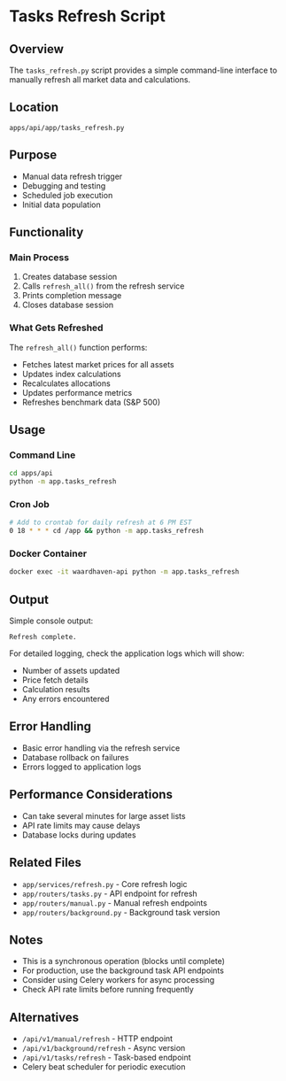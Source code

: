 # Tasks Refresh Script

## Overview
The `tasks_refresh.py` script provides a simple command-line interface to manually refresh all market data and calculations.

## Location
`apps/api/app/tasks_refresh.py`

## Purpose
- Manual data refresh trigger
- Debugging and testing
- Scheduled job execution
- Initial data population

## Functionality

### Main Process
1. Creates database session
2. Calls `refresh_all()` from the refresh service
3. Prints completion message
4. Closes database session

### What Gets Refreshed
The `refresh_all()` function performs:
- Fetches latest market prices for all assets
- Updates index calculations
- Recalculates allocations
- Updates performance metrics
- Refreshes benchmark data (S&P 500)

## Usage

### Command Line
```bash
cd apps/api
python -m app.tasks_refresh
```

### Cron Job
```bash
# Add to crontab for daily refresh at 6 PM EST
0 18 * * * cd /app && python -m app.tasks_refresh
```

### Docker Container
```bash
docker exec -it waardhaven-api python -m app.tasks_refresh
```

## Output
Simple console output:
```
Refresh complete.
```

For detailed logging, check the application logs which will show:
- Number of assets updated
- Price fetch details
- Calculation results
- Any errors encountered

## Error Handling
- Basic error handling via the refresh service
- Database rollback on failures
- Errors logged to application logs

## Performance Considerations
- Can take several minutes for large asset lists
- API rate limits may cause delays
- Database locks during updates

## Related Files
- `app/services/refresh.py` - Core refresh logic
- `app/routers/tasks.py` - API endpoint for refresh
- `app/routers/manual.py` - Manual refresh endpoints
- `app/routers/background.py` - Background task version

## Notes
- This is a synchronous operation (blocks until complete)
- For production, use the background task API endpoints
- Consider using Celery workers for async processing
- Check API rate limits before running frequently

## Alternatives
- `/api/v1/manual/refresh` - HTTP endpoint
- `/api/v1/background/refresh` - Async version
- `/api/v1/tasks/refresh` - Task-based endpoint
- Celery beat scheduler for periodic execution